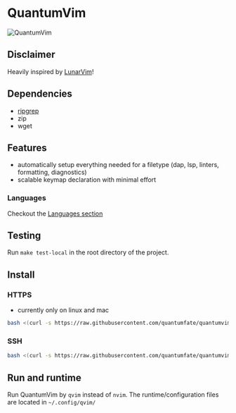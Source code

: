 # QuantumVim

![QuantumVim](./images/quantumvim.png)

## Disclaimer

Heavily inspired by [LunarVim](https://github.com/LunarVim/LunarVim)!

## Dependencies

- [ripgrep](https://github.com/BurntSushi/ripgrep)
- zip
- wget

## Features

- automatically setup everything needed for a filetype (dap, lsp, linters, formatting, diagnostics)
- scalable keymap declaration with minimal effort

### Languages

Checkout the [Languages section](./lua/qvim/lang/README.md)

## Testing

Run `make test-local` in the root directory of the project.

## Install

### HTTPS

- currently only on linux and mac

```bash
bash <(curl -s https://raw.githubusercontent.com/quantumfate/quantumvim/main/utils/installer/install.sh)
```

### SSH

```bash
bash <(curl -s https://raw.githubusercontent.com/quantumfate/quantumvim/main/utils/installer/install.sh) --ssh
```

## Run and runtime

Run QuantumVim by `qvim` instead of `nvim`. The runtime/configuration files are located in `~/.config/qvim/`
